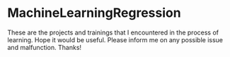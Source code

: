 # MachineLearningRegression
These are the projects and trainings that I encountered in the process of learning. Hope it would be useful. Please inform me on any possible issue and malfunction. Thanks!
